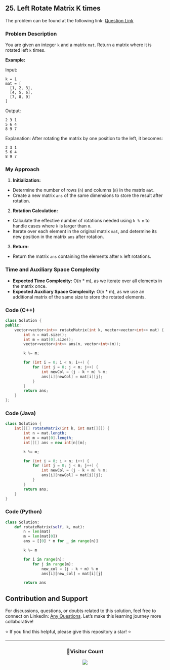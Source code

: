 ## 25. Left Rotate Matrix K times

The problem can be found at the following link: [Question Link](https://www.geeksforgeeks.org/problems/left-rotate-matrix-k-times2351/1)

### Problem Description

You are given an integer `k` and a matrix `mat`. Return a matrix where it is rotated left `k` times.

**Example:**

Input:

```
k = 1
mat = [
  [1, 2, 3],
  [4, 5, 6],
  [7, 8, 9]
]
```

Output:

```
2 3 1
5 6 4
8 9 7
```

Explanation:
After rotating the matrix by one position to the left, it becomes:

```
2 3 1
5 6 4
8 9 7
```

### My Approach

1. **Initialization:**

- Determine the number of rows (`n`) and columns (`m`) in the matrix `mat`.
- Create a new matrix `ans` of the same dimensions to store the result after rotation.

2. **Rotation Calculation:**

- Calculate the effective number of rotations needed using `k % m` to handle cases where `k` is larger than `m`.
- Iterate over each element in the original matrix `mat`, and determine its new position in the matrix `ans` after rotation.

3. **Return:**

- Return the matrix `ans` containing the elements after `k` left rotations.

### Time and Auxiliary Space Complexity

- **Expected Time Complexity:** O(n \* m), as we iterate over all elements in the matrix once.
- **Expected Auxiliary Space Complexity:** O(n \* m), as we use an additional matrix of the same size to store the rotated elements.

### Code (C++)

```cpp
class Solution {
public:
    vector<vector<int>> rotateMatrix(int k, vector<vector<int>> mat) {
        int n = mat.size();
        int m = mat[0].size();
        vector<vector<int>> ans(n, vector<int>(m));

        k %= m;

        for (int i = 0; i < n; i++) {
            for (int j = 0; j < m; j++) {
                int newCol = (j - k + m) % m;
                ans[i][newCol] = mat[i][j];
            }
        }
        return ans;
    }
};
```

### Code (Java)

```java
class Solution {
    int[][] rotateMatrix(int k, int mat[][]) {
        int n = mat.length;
        int m = mat[0].length;
        int[][] ans = new int[n][m];

        k %= m;

        for (int i = 0; i < n; i++) {
            for (int j = 0; j < m; j++) {
                int newCol = (j - k + m) % m;
                ans[i][newCol] = mat[i][j];
            }
        }
        return ans;
    }
}
```

### Code (Python)

```python
class Solution:
    def rotateMatrix(self, k, mat):
        n = len(mat)
        m = len(mat[0])
        ans = [[0] * m for _ in range(n)]

        k %= m

        for i in range(n):
            for j in range(m):
                new_col = (j - k + m) % m
                ans[i][new_col] = mat[i][j]

        return ans
```

## Contribution and Support

For discussions, questions, or doubts related to this solution, feel free to connect on LinkedIn: [Any Questions](https://www.linkedin.com/in/patel-hetkumar-sandipbhai-8b110525a/). Let’s make this learning journey more collaborative!

⭐ If you find this helpful, please give this repository a star! ⭐

---

<div align="center">
  <h3><b>📍Visitor Count</b></h3>
</div>

<p align="center">
  <img src="https://visitor-badge.laobi.icu/badge?page_id=Hunterdii.GeeksforGeeks-POTD" />
</p>
